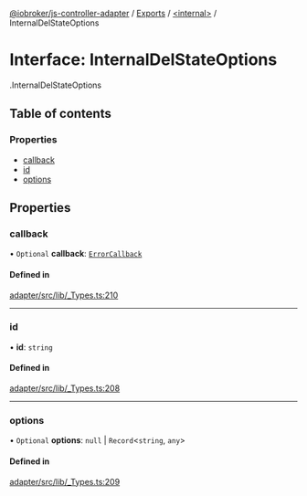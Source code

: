 [@iobroker/js-controller-adapter](../README.md) / [Exports](../modules.md) / [<internal\>](../modules/internal_.md) / InternalDelStateOptions

# Interface: InternalDelStateOptions

[<internal>](../modules/internal_.md).InternalDelStateOptions

## Table of contents

### Properties

- [callback](internal_.InternalDelStateOptions.md#callback)
- [id](internal_.InternalDelStateOptions.md#id)
- [options](internal_.InternalDelStateOptions.md#options)

## Properties

### callback

• `Optional` **callback**: [`ErrorCallback`](../modules/internal_.md#errorcallback)

#### Defined in

[adapter/src/lib/_Types.ts:210](https://github.com/ioBroker/ioBroker.js-controller/blob/63f32473/packages/adapter/src/lib/_Types.ts#L210)

___

### id

• **id**: `string`

#### Defined in

[adapter/src/lib/_Types.ts:208](https://github.com/ioBroker/ioBroker.js-controller/blob/63f32473/packages/adapter/src/lib/_Types.ts#L208)

___

### options

• `Optional` **options**: ``null`` \| `Record`<`string`, `any`\>

#### Defined in

[adapter/src/lib/_Types.ts:209](https://github.com/ioBroker/ioBroker.js-controller/blob/63f32473/packages/adapter/src/lib/_Types.ts#L209)
